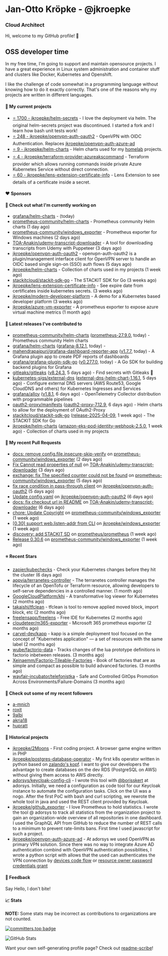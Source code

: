 # Jan-Otto Kröpke - @jkroepke
### Cloud Architect 

Hi, welcome to my GitHub profile! 👋

## OSS developer time
In my free time, I'm going to support and maintain opensource projects. I have a great experience in Linux system administration and container stuff and clusters like Docker, Kubernetes and Openshift.

I like the challenge of code somewhat in a programming language without knowing how to do it exactly correctly. That's one of the reasons why my projects are written in different languages.

#### 🌱 My current projects
- [⭐️ 1700 - jkroepke/helm-secrets](https://github.com/jkroepke/helm-secrets) - I love the deployment via helm. The original helm-secrets project was discontinued. I started a fork and I learn how bash unit tests work!
- [⭐️ 248 - jkroepke/openvpn-auth-oauth2](https://github.com/jkroepke/openvpn-auth-oauth2) - OpenVPN with OIDC Authentication. Replaces  [jkroepke/openvpn-auth-azure-ad](https://github.com/jkroepke/openvpn-auth-azure-ad) 
- [⭐️ 9 - jkroepke/helm-charts](https://github.com/jkroepke/helm-charts) - Helm charts used for my [homelab](https://github.com/jkroepke/homelab) projects.
- [⭐️ 4 - jkroepke/terraform-provider-azureakscommand](https://github.com/jkroepke/terraform-provider-azureakscommand) - Terraform provider which allows running commands inside private Azure Kubernetes Service without direct connection.
- [⭐️ 60 - jkroepke/lens-extension-certificate-info](https://github.com/jkroepke/lens-extension-certificate-info) - Lens Extension to see details of a certificate inside a secret.

#### ❤️ Sponsors


#### 👷 Check out what I'm currently working on

- [grafana/helm-charts](https://github.com/grafana/helm-charts) -  (today)
- [prometheus-community/helm-charts](https://github.com/prometheus-community/helm-charts) - Prometheus community Helm charts (1 day ago)
- [prometheus-community/windows_exporter](https://github.com/prometheus-community/windows_exporter) - Prometheus exporter for Windows machines (2 days ago)
- [TOA-Anakin/udemy-transcript-downloader](https://github.com/TOA-Anakin/udemy-transcript-downloader) - A tool for downloading transcripts from Udemy with Puppeteer (3 days ago)
- [jkroepke/openvpn-auth-oauth2](https://github.com/jkroepke/openvpn-auth-oauth2) - openvpn-auth-oauth2 is a plugin/management interface client for OpenVPN server to handle an OIDC based single sign-on (SSO) auth flows (5 days ago)
- [jkroepke/helm-charts](https://github.com/jkroepke/helm-charts) - Collection of charts used in my projects (1 week ago)
- [stackitcloud/stackit-sdk-go](https://github.com/stackitcloud/stackit-sdk-go) - The STACKIT SDK for Go (3 weeks ago)
- [jkroepke/lens-extension-certificate-info](https://github.com/jkroepke/lens-extension-certificate-info) - See expire date from certificates inside kubernetes secrets. (3 weeks ago)
- [jkroepke/modern-developer-platform](https://github.com/jkroepke/modern-developer-platform) - A demo for a Kubernetes based developer platform (3 weeks ago)
- [jkroepke/azure-vm-exporter](https://github.com/jkroepke/azure-vm-exporter) - A prometheus exporter to expose azure virtual machine metrics (1 month ago)

#### 🔭 Latest releases I've contributed to

- [prometheus-community/helm-charts](https://github.com/prometheus-community/helm-charts) ([prometheus-27.9.0](https://github.com/prometheus-community/helm-charts/releases/tag/prometheus-27.9.0), today) - Prometheus community Helm charts
- [grafana/helm-charts](https://github.com/grafana/helm-charts) ([grafana-8.12.1](https://github.com/grafana/helm-charts/releases/tag/grafana-8.12.1), today) - 
- [mahendrapaipuri/grafana-dashboard-reporter-app](https://github.com/mahendrapaipuri/grafana-dashboard-reporter-app) ([v1.7.7](https://github.com/mahendrapaipuri/grafana-dashboard-reporter-app/releases/tag/v1.7.7), today) - A Grafana plugin app to create PDF reports of dashboards
- [grafana/grafana-plugin-sdk-go](https://github.com/grafana/grafana-plugin-sdk-go) ([v0.277.0](https://github.com/grafana/grafana-plugin-sdk-go/releases/tag/v0.277.0), today) - A Go SDK for building backend plugins for Grafana
- [gitleaks/gitleaks](https://github.com/gitleaks/gitleaks) ([v8.24.3](https://github.com/gitleaks/gitleaks/releases/tag/v8.24.3), 5 days ago) - Find secrets with Gitleaks 🔑
- [kubernetes-sigs/external-dns](https://github.com/kubernetes-sigs/external-dns) ([external-dns-helm-chart-1.16.1](https://github.com/kubernetes-sigs/external-dns/releases/tag/external-dns-helm-chart-1.16.1), 5 days ago) - Configure external DNS servers (AWS Route53, Google CloudDNS and others) for Kubernetes Ingresses and Services
- [grafana/alloy](https://github.com/grafana/alloy) ([v1.8.1](https://github.com/grafana/alloy/releases/tag/v1.8.1), 6 days ago) - OpenTelemetry Collector distribution with programmable pipelines
- [oauth2-proxy/manifests](https://github.com/oauth2-proxy/manifests) ([oauth2-proxy-7.12.9](https://github.com/oauth2-proxy/manifests/releases/tag/oauth2-proxy-7.12.9), 6 days ago) - Helm charts to allow for the deployment of OAuth2-Proxy
- [stackitcloud/stackit-sdk-go](https://github.com/stackitcloud/stackit-sdk-go) ([release-2025-04-09](https://github.com/stackitcloud/stackit-sdk-go/releases/tag/release-2025-04-09), 1 week ago) - The STACKIT SDK for Go
- [jkroepke/helm-charts](https://github.com/jkroepke/helm-charts) ([amazon-eks-pod-identity-webhook-2.5.0](https://github.com/jkroepke/helm-charts/releases/tag/amazon-eks-pod-identity-webhook-2.5.0), 1 week ago) - Collection of charts used in my projects

#### 🔨 My recent Pull Requests

- [docs: remove config.file.insecure-skip-verify](https://github.com/prometheus-community/windows_exporter/pull/1997) on [prometheus-community/windows_exporter](https://github.com/prometheus-community/windows_exporter) (2 days ago)
- [Fix Cannot read properties of null](https://github.com/TOA-Anakin/udemy-transcript-downloader/pull/6) on [TOA-Anakin/udemy-transcript-downloader](https://github.com/TOA-Anakin/udemy-transcript-downloader) (3 days ago)
- [exchange: fix The specified counter could not be found](https://github.com/prometheus-community/windows_exporter/pull/1994) on [prometheus-community/windows_exporter](https://github.com/prometheus-community/windows_exporter) (5 days ago)
- [fix race condition in pass-through client](https://github.com/jkroepke/openvpn-auth-oauth2/pull/469) on [jkroepke/openvpn-auth-oauth2](https://github.com/jkroepke/openvpn-auth-oauth2) (5 days ago)
- [Update config.yaml](https://github.com/jkroepke/openvpn-auth-oauth2/pull/464) on [jkroepke/openvpn-auth-oauth2](https://github.com/jkroepke/openvpn-auth-oauth2) (6 days ago)
- [docs: fix checkout url in README](https://github.com/TOA-Anakin/udemy-transcript-downloader/pull/2) on [TOA-Anakin/udemy-transcript-downloader](https://github.com/TOA-Anakin/udemy-transcript-downloader) (6 days ago)
- [chore: Update Copyright](https://github.com/prometheus-community/windows_exporter/pull/1981) on [prometheus-community/windows_exporter](https://github.com/prometheus-community/windows_exporter) (1 week ago)
- [[0.30] support web.listen-addr from CLI](https://github.com/jkroepke/windows_exporter/pull/3) on [jkroepke/windows_exporter](https://github.com/jkroepke/windows_exporter) (1 week ago)
- [discovery: add STACKIT SD](https://github.com/prometheus/prometheus/pull/16401) on [prometheus/prometheus](https://github.com/prometheus/prometheus) (1 week ago)
- [Release 0.30.6](https://github.com/prometheus-community/windows_exporter/pull/1977) on [prometheus-community/windows_exporter](https://github.com/prometheus-community/windows_exporter) (1 week ago)

#### ⭐ Recent Stars

- [zapier/kubechecks](https://github.com/zapier/kubechecks) - Check your Kubernetes changes before they hit the cluster (6 days ago)
- [appvia/terranetes-controller](https://github.com/appvia/terranetes-controller) - The terranetes controller manages the lifecycle of an OpenTofu or Terraform resource, allowing developers to self-serve dependencies in a controlled manner. (1 month ago)
- [GoogleCloudPlatform/khi](https://github.com/GoogleCloudPlatform/khi) - A transformative log viewer for Kubernetes (2 months ago)
- [takaishi/tfclean](https://github.com/takaishi/tfclean) - tfclean is tool to remove applied moved block, import block, etc (2 months ago)
- [freelensapp/freelens](https://github.com/freelensapp/freelens) - Free IDE for Kubernetes (2 months ago)
- [cloudeteer/m365-exporter](https://github.com/cloudeteer/m365-exporter) - Microsoft 365 prometheus exporter (2 months ago)
- [carvel-dev/kapp](https://github.com/carvel-dev/kapp) - kapp is a simple deployment tool focused on the concept of "Kubernetes application" — a set of resources with the same label (2 months ago)
- [wube/factorio-data](https://github.com/wube/factorio-data) - Tracks changes of the lua prototype definitions in factorio inbetween releases. (3 months ago)
- [Xeinaemm/Factorio-Tileable-Factories](https://github.com/Xeinaemm/Factorio-Tileable-Factories) - Book of factories that are as simple and compact as possible to build advanced factories. (3 months ago)
- [wayfair-incubator/telefonistka](https://github.com/wayfair-incubator/telefonistka) - Safe and Controlled GitOps Promotion Across Environments/Failure-Domains (3 months ago)

#### 👯 Check out some of my recent followers

- [a-mnich](https://github.com/a-mnich)
- [roxit](https://github.com/roxit)
- [9albi](https://github.com/9albi)
- [akria18](https://github.com/akria18)
- [hupratt](https://github.com/hupratt)

#### 📜 Historical projects
- [jkroepke/2Moons](https://github.com/jkroepke/2Moons) - First coding project. A browser game engine written in PHP
- [jkroepke/postgres-database-operator](https://github.com/jkroepke/postgres-database-operator) - My first k8s operator written in python based on [zalando's kopf](https://github.com/zalando-incubator/kopf). I want to give our developers the advantage to create databases on the dev RDS (PostgreSQL on AWS) without giving them access to AWS directly.
- [adorsys/keycloak-config-cli](https://github.com/adorsys/keycloak-config-cli) - I wrote this tool with [@borisskert](https://github.com/borisskert) at adorsys. Initially, we need a configuration as code tool for our Keycloak instance to automate the configuration tasks. Click on the UI was a nogo. After the first PoC with bash and curl scripting, we rewrote the whole tool in java and used the REST client provided by Keycloak.
- [jkroepke/github_exporter](https://github.com/jkroepke/github_exporter) - I love Prometheus to hold statistics. I wrote the tool @ adorsys to track all statistics from the organization project to gain an organization-wide overview of all repositories in one dashboard. I used the GraphQL API from GitHub to reduce the number of REST calls to a minimum to prevent rate-limits bans. First time I used javascript for such a project.
- [jkroepke/openvpn-auth-azure-ad](https://github.com/jkroepke/openvpn-auth-azure-ad) - At adorsys we used OpenVPN as primary VPN solution. Since there was no way to integrate Azure AD authentication combind with OpenVPN authentication possiblities, I wrote a python script with allows that the used can authenticates the VPN connection by [devices code flow](https://docs.microsoft.com/en-us/azure/active-directory/develop/v2-oauth2-device-code) or [resource owner password credentials grant](https://docs.microsoft.com/en-us/azure/active-directory/develop/v2-oauth-ropc)

#### 💬 Feedback

Say Hello, I don't bite!

#### 📈 Stats

**NOTE:** Some stats may be incorrect as contributions to organizations
are not counted.

[![committers.top badge](https://user-badge.committers.top/germany/jkroepke.svg)](https://user-badge.committers.top/germany/jkroepke)

![GitHub Stats](https://github-readme-stats.vercel.app/api?username=jkroepke&count_private=false&theme=tokyonight&show_icons=true)

Want your own self-generating profile page? Check out [readme-scribe](https://github.com/muesli/readme-scribe)!
